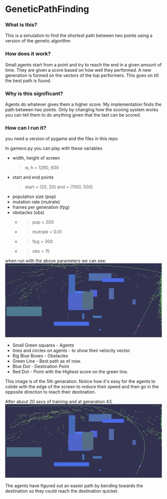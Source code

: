 # GeneticPathFinding

### What is this?
This is a simulation to find the shortest path between two points using a version of the genetic algorithm

### How does it work?
Small agents start from a point and try to reach the end in a given amount of time. They are given a score based on how well they performed. A new generation is formed on the vectors of the top performers. This goes on till the best path is found.

### Why is this significant?
Agents do whatever gives them a higher score. My implementation finds the path between two points. Only by changing how the scoring system works you can tell them to do anything given that the tast can be scored. 

### How can I run it?
you need a version of pygame and the files in this repo

In gamevo.py you can play with these variables
* width, height of screen
  > w, h = 1280, 600
* start and end points
  >start = (20, 20)
  >end = (1100, 500)
* population size (pop)
* mutation rate (mutrate)
* frames per generation (fpg)
* obstacles (obs)
  * >pop = 200
  * >mutrate = 0.01
  * >fpg = 300
  * >obs = 15
  
  
when run with the above parameters we can see:
![test1](https://github.com/saxenabhishek/GeneticPathFinding/blob/master/pics/gen1.jpg)

* Small Green squares - Agents
* lines and circles on agents - to show their velocity vector.
* Big Blue Boxes - Obstacles 
* Green Line - Best path as of now.
* Blue Dot - Destination Point
* Red Dot - Point with the Highest score on the green line.

This image is of the 5th genaration. Notice how it's easy for the agents to colide with the edge of the screen to reduce their speed and then go in the opposite direction to reach their destination.

After about 20 secs of training and at genaration 43.
![test1](https://github.com/saxenabhishek/GeneticPathFinding/blob/master/pics/gen2.jpg)


The agents have figured out an easier path by bending towards the destination so they could reach the destination quicker.
